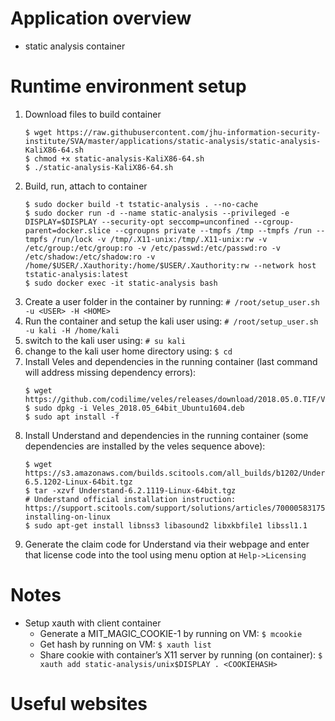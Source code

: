 # Application overview
* static analysis container

# Runtime environment setup
1. Download files to build container
    ```
    $ wget https://raw.githubusercontent.com/jhu-information-security-institute/SVA/master/applications/static-analysis/static-analysis-KaliX86-64.sh
    $ chmod +x static-analysis-KaliX86-64.sh
    $ ./static-analysis-KaliX86-64.sh
    ```
1. Build, run, attach to container
    ```
    $ sudo docker build -t tstatic-analysis . --no-cache
    $ sudo docker run -d --name static-analysis --privileged -e DISPLAY=$DISPLAY --security-opt seccomp=unconfined --cgroup-parent=docker.slice --cgroupns private --tmpfs /tmp --tmpfs /run --tmpfs /run/lock -v /tmp/.X11-unix:/tmp/.X11-unix:rw -v /etc/group:/etc/group:ro -v /etc/passwd:/etc/passwd:ro -v /etc/shadow:/etc/shadow:ro -v /home/$USER/.Xauthority:/home/$USER/.Xauthority:rw --network host tstatic-analysis:latest
    $ sudo docker exec -it static-analysis bash 
    ```
1. Create a user folder in the container by running: `# /root/setup_user.sh -u <USER> -H <HOME> `
1. Run the container and setup the kali user using: `# /root/setup_user.sh -u kali -H /home/kali`
1. switch to the kali user using: `# su kali`
1. change to the kali user home directory using: `$ cd`
1. Install Veles and dependencies in the running container (last command will address missing dependency errors):
    ```
    $ wget https://github.com/codilime/veles/releases/download/2018.05.0.TIF/Veles_2018.05_64bit_Ubuntu1604.deb
    $ sudo dpkg -i Veles_2018.05_64bit_Ubuntu1604.deb
    $ sudo apt install -f
    ```
1. Install Understand and dependencies in the running container (some dependencies are installed by the veles sequence above):
    ```
    $ wget https://s3.amazonaws.com/builds.scitools.com/all_builds/b1202/Understand/Understand-6.5.1202-Linux-64bit.tgz
    $ tar -xzvf Understand-6.2.1119-Linux-64bit.tgz
    # Understand official installation instruction: https://support.scitools.com/support/solutions/articles/70000583175-installing-on-linux
    $ sudo apt-get install libnss3 libasound2 libxkbfile1 libssl1.1
    ```
1. Generate the claim code for Understand via their webpage and enter that license code into the tool using menu option at `Help->Licensing`

# Notes
* Setup xauth with client container
    * Generate a MIT_MAGIC_COOKIE-1 by running on VM: `$ mcookie`
    * Get <COOKIEHASH> hash by running on VM: `$ xauth list`
    * Share cookie with container’s X11 server by running (on container): `$ xauth add static-analysis/unix$DISPLAY . <COOKIEHASH>`

# Useful websites
